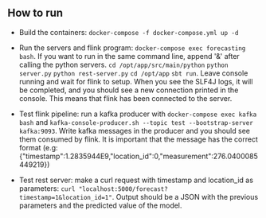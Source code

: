 ## How to run

- Build the containers: `docker-compose -f docker-compose.yml up -d`

- Run the servers and flink program: `docker-compose exec forecasting bash`. If you want to run in the same command line, append '&' after calling the python servers. `cd /opt/app/src/main/python` `python server.py` `python rest-server.py` `cd /opt/app` `sbt run`. Leave console running and wait for flink to setup. When you see the SLF4J logs, it will be completed, and you should see a new connection printed in the console. This means that flink has been connected to the server.
- Test flink pipeline: run a kafka producer with `docker-compose exec kafka bash` and `kafka-console-producer.sh --topic test --bootstrap-server kafka:9093`. Write kafka messages in the producer and you should see them consumed by flink. It is important that the message has the correct format (e.g: {"timestamp":1.2835944E9,"location_id":0,"measurement":276.0400085449219})
- Test rest server: make a curl request with timestamp and location_id as parameters: `curl "localhost:5000/forecast?timestamp=1&location_id=1"`. Output should be a JSON with the previous parameters and the predicted value of the model.
